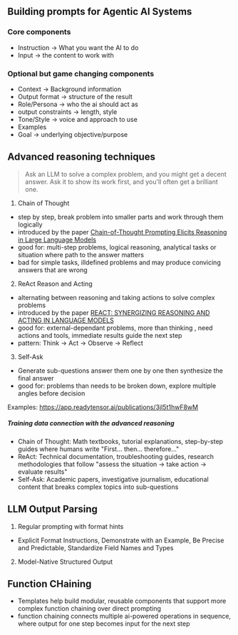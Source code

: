 ## Building prompts for Agentic AI Systems

### Core components
- Instruction -> What you want the AI to do
- Input -> the content to work with
### Optional but game changing components
- Context -> Background information
- Output format -> structure of the result
- Role/Persona -> who the ai should act as
- output constraints -> length, style
- Tone/Style -> voice and approach to use
- Examples
- Goal -> underlying objective/purpose

## Advanced reasoning techniques

> Ask an LLM to solve a complex problem, and you might get a decent answer. Ask it to show its work first, and you'll often get a brilliant one.

1. Chain of Thought
- step by step, break problem into smaller parts and work through them logically
- introduced by the paper [Chain-of-Thought Prompting Elicits Reasoning in Large Language Models](https://arxiv.org/pdf/2201.11903)
- good for: multi-step problems, logical reasoning, analytical tasks or situation where path to the answer matters
- bad for simple tasks, illdefined problems and may produce convicing answers that are  wrong

2. ReAct Reason and Acting
- alternating between reasoning and taking actions to solve complex problems
- introduced by the paper [REACT: SYNERGIZING REASONING AND ACTING IN LANGUAGE MODELS](https://arxiv.org/pdf/2210.03629)
- good for: external-dependant problems, more than thinking , need actions and tools, immediate results guide the next step
- pattern: Think -> Act -> Observe -> Reflect

3. Self-Ask
- Generate sub-questions answer them one by one then synthesize the final answer
- good for: problems than needs to be broken down, explore multiple angles before decision

Examples: https://app.readytensor.ai/publications/3jI5t1hwF8wM

##### Training data connection with the advanced reasoning
- Chain of Thought: Math textbooks, tutorial explanations, step-by-step guides where humans write "First... then... therefore..."
- ReAct: Technical documentation, troubleshooting guides, research methodologies that follow "assess the situation → take action → evaluate results"
- Self-Ask: Academic papers, investigative journalism, educational content that breaks complex topics into sub-questions

## LLM Output Parsing

1. Regular prompting with format hints
- Explicit Format Instructions, Demonstrate with an Example, Be Precise and Predictable, Standardize Field Names and Types
2. Model-Native Structured Output

## Function CHaining

- Templates help build modular, reusable components that support more complex function chaining over direct prompting
- function chaining connects multiple ai-powered operations in sequence, where output for one step becomes input for the next step